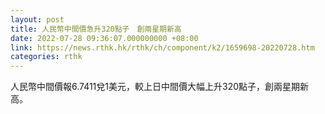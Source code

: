 ```yaml
---
layout: post
title: 人民幣中間價急升320點子　創兩星期新高
date: 2022-07-28 09:36:07.000000000 +08:00
link: https://news.rthk.hk/rthk/ch/component/k2/1659698-20220728.htm
categories: rthk
---
```


人民幣中間價報6.7411兌1美元，較上日中間價大幅上升320點子，創兩星期新高。
